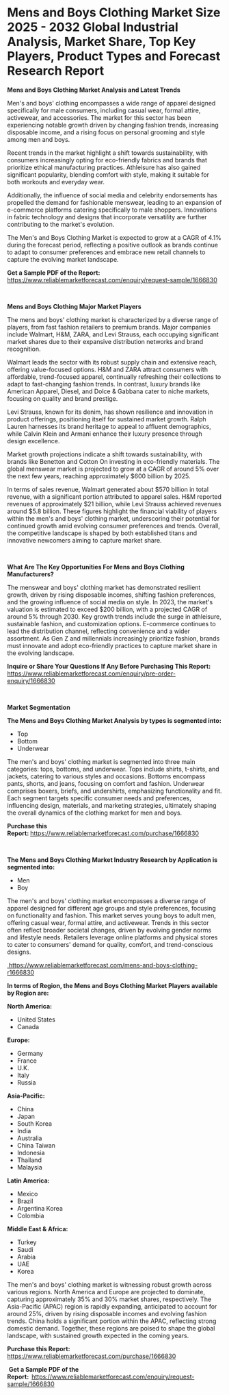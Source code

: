 <p><h1>Mens and Boys Clothing Market Size 2025 - 2032 Global Industrial Analysis, Market Share, Top Key Players, Product Types and Forecast Research Report</h1></p><p><strong>Mens and Boys Clothing Market Analysis and Latest Trends</strong></p>
<p><p>Men's and boys' clothing encompasses a wide range of apparel designed specifically for male consumers, including casual wear, formal attire, activewear, and accessories. The market for this sector has been experiencing notable growth driven by changing fashion trends, increasing disposable income, and a rising focus on personal grooming and style among men and boys.</p><p>Recent trends in the market highlight a shift towards sustainability, with consumers increasingly opting for eco-friendly fabrics and brands that prioritize ethical manufacturing practices. Athleisure has also gained significant popularity, blending comfort with style, making it suitable for both workouts and everyday wear.</p><p>Additionally, the influence of social media and celebrity endorsements has propelled the demand for fashionable menswear, leading to an expansion of e-commerce platforms catering specifically to male shoppers. Innovations in fabric technology and designs that incorporate versatility are further contributing to the market's evolution.</p><p>The Men's and Boys Clothing Market is expected to grow at a CAGR of 4.1% during the forecast period, reflecting a positive outlook as brands continue to adapt to consumer preferences and embrace new retail channels to capture the evolving market landscape.</p></p>
<p><strong>Get a Sample PDF of the Report:&nbsp;</strong> <a href="https://www.reliablemarketforecast.com/enquiry/request-sample/1666830?utm_campaign=2943&utm_medium=2&utm_source=Github&utm_content=ia&utm_term=18042025&utm_id=mens-and-boys-clothing">https://www.reliablemarketforecast.com/enquiry/request-sample/1666830</a></p>
<p>&nbsp;</p>
<p><strong>Mens and Boys Clothing Major Market Players</strong></p>
<p><p>The mens and boys' clothing market is characterized by a diverse range of players, from fast fashion retailers to premium brands. Major companies include Walmart, H&M, ZARA, and Levi Strauss, each occupying significant market shares due to their expansive distribution networks and brand recognition.</p><p>Walmart leads the sector with its robust supply chain and extensive reach, offering value-focused options. H&M and ZARA attract consumers with affordable, trend-focused apparel, continually refreshing their collections to adapt to fast-changing fashion trends. In contrast, luxury brands like American Apparel, Diesel, and Dolce & Gabbana cater to niche markets, focusing on quality and brand prestige.</p><p>Levi Strauss, known for its denim, has shown resilience and innovation in product offerings, positioning itself for sustained market growth. Ralph Lauren harnesses its brand heritage to appeal to affluent demographics, while Calvin Klein and Armani enhance their luxury presence through design excellence.</p><p>Market growth projections indicate a shift towards sustainability, with brands like Benetton and Cotton On investing in eco-friendly materials. The global menswear market is projected to grow at a CAGR of around 5% over the next few years, reaching approximately $600 billion by 2025.</p><p>In terms of sales revenue, Walmart generated about $570 billion in total revenue, with a significant portion attributed to apparel sales. H&M reported revenues of approximately $21 billion, while Levi Strauss achieved revenues around $5.8 billion. These figures highlight the financial viability of players within the men's and boys' clothing market, underscoring their potential for continued growth amid evolving consumer preferences and trends. Overall, the competitive landscape is shaped by both established titans and innovative newcomers aiming to capture market share.</p></p>
<p>&nbsp;</p>
<p><strong>What Are The Key Opportunities For Mens and Boys Clothing Manufacturers?</strong></p>
<p><p>The menswear and boys' clothing market has demonstrated resilient growth, driven by rising disposable incomes, shifting fashion preferences, and the growing influence of social media on style. In 2023, the market's valuation is estimated to exceed $200 billion, with a projected CAGR of around 5% through 2030. Key growth trends include the surge in athleisure, sustainable fashion, and customization options. E-commerce continues to lead the distribution channel, reflecting convenience and a wider assortment. As Gen Z and millennials increasingly prioritize fashion, brands must innovate and adopt eco-friendly practices to capture market share in the evolving landscape.</p></p>
<p><strong>Inquire or Share Your Questions If Any Before Purchasing This Report:</strong> <a href="https://www.reliablemarketforecast.com/enquiry/pre-order-enquiry/1666830?utm_campaign=2943&utm_medium=2&utm_source=Github&utm_content=ia&utm_term=18042025&utm_id=mens-and-boys-clothing">https://www.reliablemarketforecast.com/enquiry/pre-order-enquiry/1666830</a></p>
<p>&nbsp;</p>
<p><strong>Market Segmentation</strong></p>
<p><strong>The Mens and Boys Clothing Market Analysis by types is segmented into:</strong></p>
<p><ul><li>Top</li><li>Bottom</li><li>Underwear</li></ul></p>
<p><p>The men's and boys' clothing market is segmented into three main categories: tops, bottoms, and underwear. Tops include shirts, t-shirts, and jackets, catering to various styles and occasions. Bottoms encompass pants, shorts, and jeans, focusing on comfort and fashion. Underwear comprises boxers, briefs, and undershirts, emphasizing functionality and fit. Each segment targets specific consumer needs and preferences, influencing design, materials, and marketing strategies, ultimately shaping the overall dynamics of the clothing market for men and boys.</p></p>
<p><strong>Purchase this Report:&nbsp;</strong><a href="https://www.reliablemarketforecast.com/purchase/1666830?utm_campaign=2943&utm_medium=2&utm_source=Github&utm_content=ia&utm_term=18042025&utm_id=mens-and-boys-clothing">https://www.reliablemarketforecast.com/purchase/1666830</a></p>
<p>&nbsp;</p>
<p><strong>The Mens and Boys Clothing Market Industry Research by Application is segmented into:</strong></p>
<p><ul><li>Men</li><li>Boy</li></ul></p>
<p><p>The men's and boys' clothing market encompasses a diverse range of apparel designed for different age groups and style preferences, focusing on functionality and fashion. This market serves young boys to adult men, offering casual wear, formal attire, and activewear. Trends in this sector often reflect broader societal changes, driven by evolving gender norms and lifestyle needs. Retailers leverage online platforms and physical stores to cater to consumers' demand for quality, comfort, and trend-conscious designs.</p></p>
<p><a href="https://www.reliablemarketforecast.com/mens-and-boys-clothing-r1666830?utm_campaign=2943&utm_medium=2&utm_source=Github&utm_content=ia&utm_term=18042025&utm_id=mens-and-boys-clothing">&nbsp;https://www.reliablemarketforecast.com/mens-and-boys-clothing-r1666830</a></p>
<p><strong>In terms of Region, the Mens and Boys Clothing Market Players available by Region are:</strong></p>
<p>
    <p> <strong> North America: </strong>
        <ul>
            <li>United States</li>
            <li>Canada</li>
        </ul>
        </p> 
    <p> <strong> Europe: </strong>
        <ul>
            <li>Germany</li>
            <li>France</li>
            <li>U.K.</li>
            <li>Italy</li>
            <li>Russia</li>
        </ul>
        </p> 
    <p> <strong> Asia-Pacific: </strong>
        <ul>
            <li>China</li>
            <li>Japan</li>
            <li>South Korea</li>
            <li>India</li>
            <li>Australia</li>
            <li>China Taiwan</li>
            <li>Indonesia</li>
            <li>Thailand</li>
            <li>Malaysia</li>
        </ul>
        </p> 
    <p> <strong> Latin America: </strong>
        <ul>
            <li>Mexico</li>
            <li>Brazil</li>
            <li>Argentina Korea</li>
            <li>Colombia</li>
        </ul>
        </p> 
    <p> <strong> Middle East & Africa: </strong>
        <ul>
            <li>Turkey</li>
            <li>Saudi</li>
            <li>Arabia</li>
            <li>UAE</li>
            <li>Korea</li>
        </ul>
    </p>
    </p>
<p><p>The men's and boys' clothing market is witnessing robust growth across various regions. North America and Europe are projected to dominate, capturing approximately 35% and 30% market shares, respectively. The Asia-Pacific (APAC) region is rapidly expanding, anticipated to account for around 25%, driven by rising disposable incomes and evolving fashion trends. China holds a significant portion within the APAC, reflecting strong domestic demand. Together, these regions are poised to shape the global landscape, with sustained growth expected in the coming years.</p></p>
<p><strong>Purchase this Report: </strong><a href="https://www.reliablemarketforecast.com/purchase/1666830?utm_campaign=2943&utm_medium=2&utm_source=Github&utm_content=ia&utm_term=18042025&utm_id=mens-and-boys-clothing">https://www.reliablemarketforecast.com/purchase/1666830</a></p>
<p>&nbsp;<strong>Get a Sample PDF of the Report:&nbsp;&nbsp;</strong><a href="https://www.reliablemarketforecast.com/enquiry/request-sample/1666830?utm_campaign=2943&utm_medium=2&utm_source=Github&utm_content=ia&utm_term=18042025&utm_id=mens-and-boys-clothing">https://www.reliablemarketforecast.com/enquiry/request-sample/1666830</a></p>
<p><strong></strong></p>
<p><p></p><p></p><p></p></p>